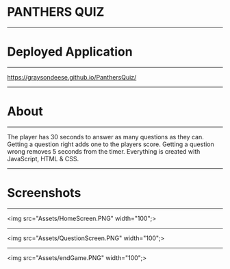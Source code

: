 # PANTHERS QUIZ
****

# Deployed Application
****
https://graysondeese.github.io/PanthersQuiz/
****

# About
****

The player has 30 seconds to answer as many questions as they can. Getting a question right adds one to the players score. Getting a question wrong removes 5 seconds from the timer. Everything is created with JavaScript, HTML & CSS.

****

# Screenshots
****
<img src="Assets/HomeScreen.PNG" width="100";></img>
****
<img src="Assets/QuestionScreen.PNG" width="100";></img>
***
<img src="Assets/endGame.PNG" width="100";></img>



